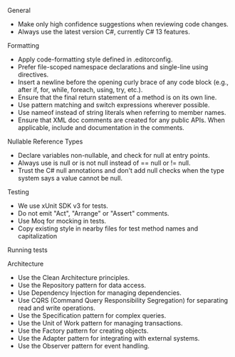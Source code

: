 General

 * Make only high confidence suggestions when reviewing code changes.
 * Always use the latest version C#, currently C# 13 features.

Formatting

 * Apply code-formatting style defined in .editorconfig.
 * Prefer file-scoped namespace declarations and single-line using directives.
 * Insert a newline before the opening curly brace of any code block (e.g., after if, for, while, foreach, using, try, etc.).
 * Ensure that the final return statement of a method is on its own line.
 * Use pattern matching and switch expressions wherever possible.
 * Use nameof instead of string literals when referring to member names.
 * Ensure that XML doc comments are created for any public APIs. When applicable, include and  documentation in the comments.


Nullable Reference Types
 
 * Declare variables non-nullable, and check for null at entry points.
 * Always use is null or is not null instead of == null or != null.
 * Trust the C# null annotations and don't add null checks when the type system says a value cannot be null.
 
Testing

 * We use xUnit SDK v3 for tests.
 * Do not emit "Act", "Arrange" or "Assert" comments.
 * Use Moq for mocking in tests.
 * Copy existing style in nearby files for test method names and capitalization

Running tests


Architecture
 * Use the Clean Architecture principles.
 * Use the Repository pattern for data access.
 * Use Dependency Injection for managing dependencies.
 * Use CQRS (Command Query Responsibility Segregation) for separating read and write operations.
 * Use the Specification pattern for complex queries.
 * Use the Unit of Work pattern for managing transactions.
 * Use the Factory pattern for creating objects.
 * Use the Adapter pattern for integrating with external systems.
 * Use the Observer pattern for event handling.